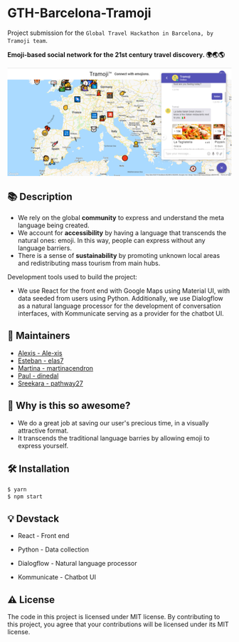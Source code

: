 # GTH-Barcelona-Tramoji
Project submission for the `Global Travel Hackathon in Barcelona, by Tramoji team`.

**Emoji-based social network for the 21st century travel discovery. 🌍🌏🌎**


![Add a screenshot from your project. For example the main website page.](https://github.com/pathway27/GTH-Barcelona-Tramoji/blob/master/src-images/Screenshot.PNG?raw=true)

## :books: Description

- We rely on the global **community** to express and understand the meta language being created.
- We account for **accessibility** by having a language that transcends the natural ones: emoji. In this way, people can express without any language barriers.
- There is a sense of **sustainability** by promoting unknown local areas and redistributing mass tourism from main hubs.

Development tools used to build the project:
- We use React for the front end with Google Maps using Material UI, with data seeded from users using Python. Additionally, we use Dialogflow as a natural language processor for the development of conversation interfaces, with Kommunicate serving as a provider for the chatbot UI.

## :hugs: Maintainers

* [Alexis - Ale-xis](https://github.com/Ale-xis)
* [Esteban - elas7](https://github.com/elas7)
* [Martina - martinacendron](https://github.com/martinacendron)
* [Paul - dinedal](https://github.com/dinedal)
* [Sreekara - pathway27](https://github.com/pathway27)


## :tada: Why is this so awesome?

* We do a great job at saving our user's precious time, in a visually attractive format. 
* It transcends the traditional language barries by allowing emoji to express yourself.

## :hammer_and_wrench: Installation

```
$ yarn
$ npm start
```

## :bulb: Devstack

* React - Front end

* Python - Data collection

* Dialogflow - Natural language processor

* Kommunicate - Chatbot UI

## :warning: License

The code in this project is licensed under MIT license. By contributing to this project, you agree that your contributions will be licensed under its MIT license.
